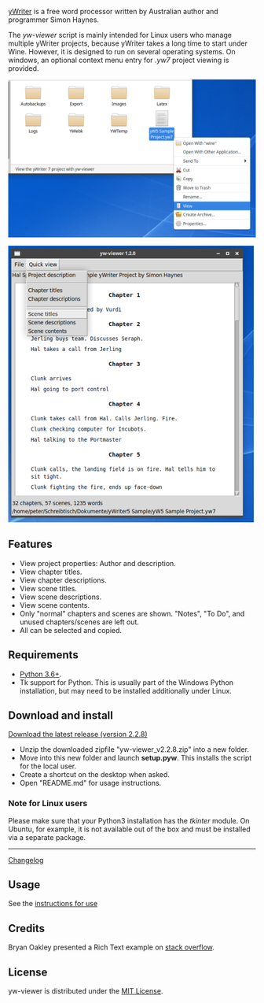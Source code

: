 [yWriter](http://spacejock.com/yWriter7.html) is a free word processor written by Australian author and programmer Simon Haynes. 


The *yw-viewer* script is mainly intended for Linux users who manage multiple yWriter projects, because yWriter takes a long time to start under Wine. However, it is designed to run on several operating systems. On windows, an optional context menu entry for *.yw7* project viewing is provided. 

![Screenshot: Context menu](Screenshots/screen01.png)

![Screenshot: Scene titles](Screenshots/screen02.png)

## Features

- View project properties: Author and description.
- View chapter titles.
- View chapter descriptions.
- View scene titles.
- View scene descriptions.
- View scene contents.
- Only "normal" chapters and scenes are shown. "Notes", "To Do", and unused chapters/scenes are left out.
- All can be selected and copied. 

## Requirements

- [Python 3.6+](https://www.python.org). 
- Tk support for Python. This is usually part of the Windows Python installation, but may need to be installed additionally under Linux.

## Download and install

[Download the latest release (version 2.2.8)](https://raw.githubusercontent.com/peter88213/yw-viewer/main/dist/yw-viewer_v2.2.8.zip)

- Unzip the downloaded zipfile "yw-viewer_v2.2.8.zip" into a new folder.
- Move into this new folder and launch **setup.pyw**. This installs the script for the local user.
- Create a shortcut on the desktop when asked.
- Open "README.md" for usage instructions.

### Note for Linux users

Please make sure that your Python3 installation has the *tkinter* module. On Ubuntu, for example, it is not available out of the box and must be installed via a separate package. 

------------------------------------------------------------------

[Changelog](changelog)

## Usage

See the [instructions for use](usage)

## Credits

Bryan Oakley presented a Rich Text example on [stack overflow](https://stackoverflow.com/questions/63099026/fomatted-text-in-tkinter).


## License

yw-viewer is distributed under the [MIT License](http://www.opensource.org/licenses/mit-license.php).
